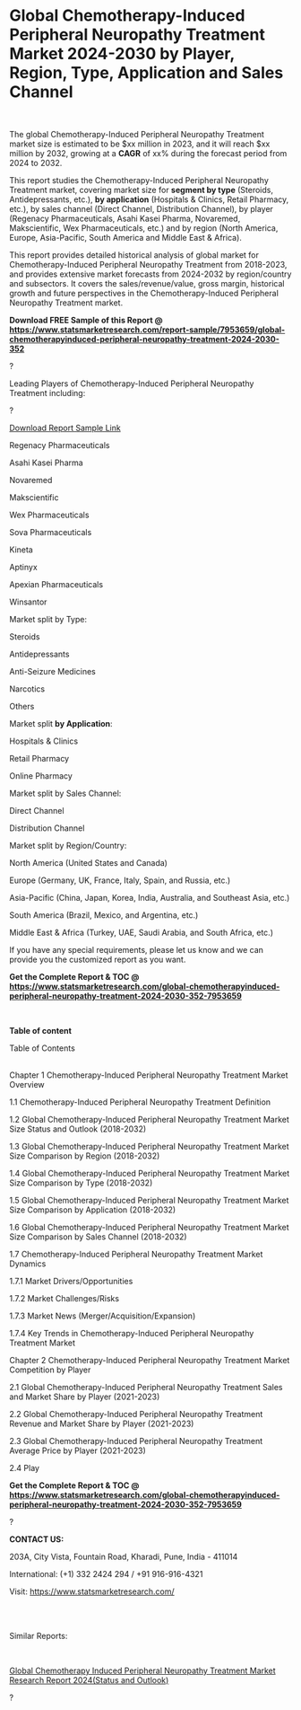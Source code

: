 <h1>Global Chemotherapy-Induced Peripheral Neuropathy Treatment Market 2024-2030 by Player, Region, Type, Application and Sales Channel</h1><br/><p>The global Chemotherapy-Induced Peripheral Neuropathy Treatment market size is estimated to be $xx million in 2023, and it will reach $xx million by 2032, growing at a <strong>CAGR</strong> of xx% during the forecast period from 2024 to 2032.</p>
 
 
 
 <p>This report studies the Chemotherapy-Induced Peripheral Neuropathy Treatment market, covering market size for <strong>segment by type</strong> (Steroids, Antidepressants, etc.), <strong>by application</strong> (Hospitals & Clinics, Retail Pharmacy, etc.), by sales channel (Direct Channel, Distribution Channel), by player (Regenacy Pharmaceuticals, Asahi Kasei Pharma, Novaremed, Makscientific, Wex Pharmaceuticals, etc.) and by region (North America, Europe, Asia-Pacific, South America and Middle East & Africa).</p>
 
 
 
 <p>This report provides detailed historical analysis of global market for Chemotherapy-Induced Peripheral Neuropathy Treatment from 2018-2023, and provides extensive market forecasts from 2024-2032 by region/country and subsectors. It covers the sales/revenue/value, gross margin, historical growth and future perspectives in the Chemotherapy-Induced Peripheral Neuropathy Treatment market.</p>
 
 
 
 <div><b>Download FREE Sample of this Report @ <a href="https://www.statsmarketresearch.com/download-free-sample/7953659/global-chemotherapyinduced-peripheral-neuropathy-treatment-2024-2030-352">https://www.statsmarketresearch.com/report-sample/7953659/global-chemotherapyinduced-peripheral-neuropathy-treatment-2024-2030-352</a></b></div>
 
 
 
 <p>? </p>
 
 
 
 <p>Leading Players of Chemotherapy-Induced Peripheral Neuropathy Treatment including:</p>
 
 
 
 <p>? </p>
 
 
 
 <p><a href="https://www.statsmarketresearch.com/download-free-sample/7953659/global-chemotherapyinduced-peripheral-neuropathy-treatment-2024-2030-352">Download Report Sample Link</a></p>
 
 
 
 <p>Regenacy Pharmaceuticals</p>
 
 
 
 <p>Asahi Kasei Pharma</p>
 
 
 
 <p>Novaremed</p>
 
 
 
 <p>Makscientific</p>
 
 
 
 <p>Wex Pharmaceuticals</p>
 
 
 
 <p>Sova Pharmaceuticals</p>
 
 
 
 <p>Kineta</p>
 
 
 
 <p>Aptinyx</p>
 
 
 
 <p>Apexian Pharmaceuticals</p>
 
 
 
 <p>Winsantor</p>
 
 
 
 <p>Market split by Type:</p>
 
 
 
 <p>Steroids</p>
 
 
 
 <p>Antidepressants</p>
 
 
 
 <p>Anti-Seizure Medicines</p>
 
 
 
 <p>Narcotics</p>
 
 
 
 <p>Others</p>
 
 
 
 <p>Market split <strong>by Application</strong>:</p>
 
 
 
 <p>Hospitals & Clinics</p>
 
 
 
 <p>Retail Pharmacy</p>
 
 
 
 <p>Online Pharmacy</p>
 
 
 
 <p>Market split by Sales Channel:</p>
 
 
 
 <p>Direct Channel</p>
 
 
 
 <p>Distribution Channel</p>
 
 
 
 <p>Market split by Region/Country:</p>
 
 
 
 <p>North America (United States and Canada)</p>
 
 
 
 <p>Europe (Germany, UK, France, Italy, Spain, and Russia, etc.)</p>
 
 
 
 <p>Asia-Pacific (China, Japan, Korea, India, Australia, and Southeast Asia, etc.)</p>
 
 
 
 <p>South America (Brazil, Mexico, and Argentina, etc.)</p>
 
 
 
 <p>Middle East & Africa (Turkey, UAE, Saudi Arabia, and South Africa, etc.)</p>
 
 
 
 <p>If you have any special requirements, please let us know and we can provide you the customized report as you want.</p>
 
 
 
 <div><b>Get the Complete Report & TOC @ <a href="https://www.statsmarketresearch.com/global-chemotherapyinduced-peripheral-neuropathy-treatment-2024-2030-352-7953659">https://www.statsmarketresearch.com/global-chemotherapyinduced-peripheral-neuropathy-treatment-2024-2030-352-7953659</a></b></div>
 
 
 
 <p><br />
 
 <b>Table of content</b></p>
 
 
 
 <p>Table of Contents<br />
 
 <br />
 
 Chapter 1 Chemotherapy-Induced Peripheral Neuropathy Treatment Market Overview<br />
 
 1.1 Chemotherapy-Induced Peripheral Neuropathy Treatment Definition<br />
 
 1.2 Global Chemotherapy-Induced Peripheral Neuropathy Treatment Market Size Status and Outlook (2018-2032)<br />
 
 1.3 Global Chemotherapy-Induced Peripheral Neuropathy Treatment Market Size Comparison by Region (2018-2032)<br />
 
 1.4 Global Chemotherapy-Induced Peripheral Neuropathy Treatment Market Size Comparison by Type (2018-2032)<br />
 
 1.5 Global Chemotherapy-Induced Peripheral Neuropathy Treatment Market Size Comparison by Application (2018-2032)<br />
 
 1.6 Global Chemotherapy-Induced Peripheral Neuropathy Treatment Market Size Comparison by Sales Channel (2018-2032)<br />
 
 1.7 Chemotherapy-Induced Peripheral Neuropathy Treatment Market Dynamics<br />
 
 1.7.1 Market Drivers/Opportunities<br />
 
 1.7.2 Market Challenges/Risks<br />
 
 1.7.3 Market News (Merger/Acquisition/Expansion)<br />
 
 1.7.4 Key Trends in Chemotherapy-Induced Peripheral Neuropathy Treatment Market<br />
 
 Chapter 2 Chemotherapy-Induced Peripheral Neuropathy Treatment Market Competition by Player<br />
 
 2.1 Global Chemotherapy-Induced Peripheral Neuropathy Treatment Sales and Market Share by Player (2021-2023)<br />
 
 2.2 Global Chemotherapy-Induced Peripheral Neuropathy Treatment Revenue and Market Share by Player (2021-2023)<br />
 
 2.3 Global Chemotherapy-Induced Peripheral Neuropathy Treatment Average Price by Player (2021-2023)<br />
 
 2.4 Play</p>
 
 
 
 <div><b>Get the Complete Report & TOC @ <a href="https://www.statsmarketresearch.com/global-chemotherapyinduced-peripheral-neuropathy-treatment-2024-2030-352-7953659">https://www.statsmarketresearch.com/global-chemotherapyinduced-peripheral-neuropathy-treatment-2024-2030-352-7953659</a></b></div>
 
 
 
 <p>? </p>
 
 
 
 <p><b>CONTACT US:</b><br />
 
 203A, City Vista, Fountain Road, Kharadi, Pune, India - 411014<br />
 
 International: (+1) 332 2424 294 / +91 916-916-4321<br />
 
 Visit: <a href="https://www.statsmarketresearch.com/">https://www.statsmarketresearch.com/</a><br />
 
 <br />
 
 <br />
 
 Similar Reports:<br />
 
 <br />
 
 <a href="https://www.statsmarketresearch.com/global-chemotherapy-induced-peripheral-neuropathy-treatment-2024-949-7934141">Global Chemotherapy Induced Peripheral Neuropathy Treatment Market Research Report 2024(Status and Outlook)</a><br />
 
 ? </p>